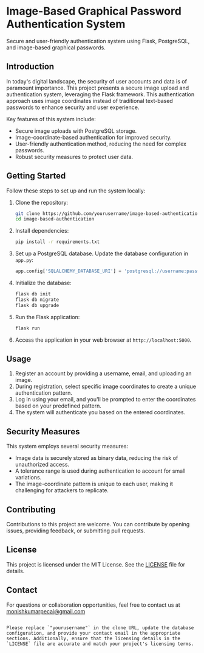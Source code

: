 # Image-Based Graphical Password Authentication System

Secure and user-friendly authentication system using Flask, PostgreSQL, and image-based graphical passwords.

## Introduction

In today's digital landscape, the security of user accounts and data is of paramount importance. This project presents a secure image upload and authentication system, leveraging the Flask framework. This authentication approach uses image coordinates instead of traditional text-based passwords to enhance security and user experience.

Key features of this system include:

- Secure image uploads with PostgreSQL storage.
- Image-coordinate-based authentication for improved security.
- User-friendly authentication method, reducing the need for complex passwords.
- Robust security measures to protect user data.

## Getting Started

Follow these steps to set up and run the system locally:

1. Clone the repository:

   ```bash
   git clone https://github.com/yourusername/image-based-authentication.git
   cd image-based-authentication
   ```

2. Install dependencies:

   ```bash
   pip install -r requirements.txt
   ```

3. Set up a PostgreSQL database. Update the database configuration in `app.py`:

   ```python
   app.config['SQLALCHEMY_DATABASE_URI'] = 'postgresql://username:password@localhost/database_name'
   ```

4. Initialize the database:

   ```bash
   flask db init
   flask db migrate
   flask db upgrade
   ```

5. Run the Flask application:

   ```bash
   flask run
   ```

6. Access the application in your web browser at `http://localhost:5000`.

## Usage

1. Register an account by providing a username, email, and uploading an image.
2. During registration, select specific image coordinates to create a unique authentication pattern.
3. Log in using your email, and you'll be prompted to enter the coordinates based on your predefined pattern.
4. The system will authenticate you based on the entered coordinates.

## Security Measures

This system employs several security measures:

- Image data is securely stored as binary data, reducing the risk of unauthorized access.
- A tolerance range is used during authentication to account for small variations.
- The image-coordinate pattern is unique to each user, making it challenging for attackers to replicate.

## Contributing

Contributions to this project are welcome. You can contribute by opening issues, providing feedback, or submitting pull requests.

## License

This project is licensed under the MIT License. See the [LICENSE](LICENSE) file for details.

## Contact

For questions or collaboration opportunities, feel free to contact us at monishkumarpecai@gmail.com

```

Please replace `"yourusername"` in the clone URL, update the database configuration, and provide your contact email in the appropriate sections. Additionally, ensure that the licensing details in the `LICENSE` file are accurate and match your project's licensing terms.
